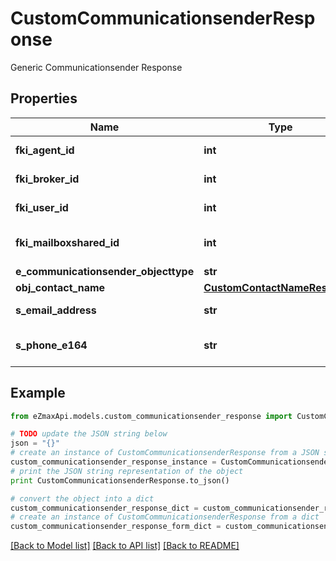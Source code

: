 # CustomCommunicationsenderResponse

Generic Communicationsender Response

## Properties
Name | Type | Description | Notes
------------ | ------------- | ------------- | -------------
**fki_agent_id** | **int** | The unique ID of the Agent. | [optional] 
**fki_broker_id** | **int** | The unique ID of the Broker. | [optional] 
**fki_user_id** | **int** | The unique ID of the User | [optional] 
**fki_mailboxshared_id** | **int** | The unique ID of the Mailboxshared | [optional] 
**e_communicationsender_objecttype** | **str** |  | 
**obj_contact_name** | [**CustomContactNameResponse**](CustomContactNameResponse.md) |  | 
**s_email_address** | **str** | The email address. | [optional] 
**s_phone_e164** | **str** | A phone number in E.164 Format | [optional] 

## Example

```python
from eZmaxApi.models.custom_communicationsender_response import CustomCommunicationsenderResponse

# TODO update the JSON string below
json = "{}"
# create an instance of CustomCommunicationsenderResponse from a JSON string
custom_communicationsender_response_instance = CustomCommunicationsenderResponse.from_json(json)
# print the JSON string representation of the object
print CustomCommunicationsenderResponse.to_json()

# convert the object into a dict
custom_communicationsender_response_dict = custom_communicationsender_response_instance.to_dict()
# create an instance of CustomCommunicationsenderResponse from a dict
custom_communicationsender_response_form_dict = custom_communicationsender_response.from_dict(custom_communicationsender_response_dict)
```
[[Back to Model list]](../README.md#documentation-for-models) [[Back to API list]](../README.md#documentation-for-api-endpoints) [[Back to README]](../README.md)


